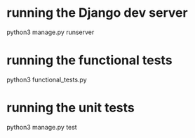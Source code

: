 # running the Django dev server

python3 manage.py runserver

# running the functional tests

python3 functional_tests.py

# running the unit tests

python3 manage.py test